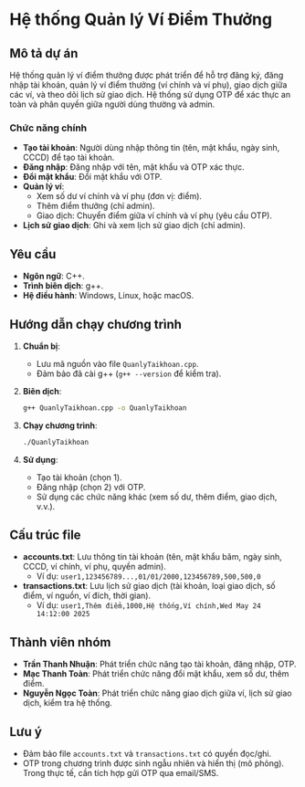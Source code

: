 

# Hệ thống Quản lý Ví Điểm Thưởng

## Mô tả dự án
Hệ thống quản lý ví điểm thưởng được phát triển để hỗ trợ đăng ký, đăng nhập tài khoản, quản lý ví điểm thưởng (ví chính và ví phụ), giao dịch giữa các ví, và theo dõi lịch sử giao dịch. Hệ thống sử dụng OTP để xác thực an toàn và phân quyền giữa người dùng thường và admin.

### Chức năng chính
- **Tạo tài khoản**: Người dùng nhập thông tin (tên, mật khẩu, ngày sinh, CCCD) để tạo tài khoản.
- **Đăng nhập**: Đăng nhập với tên, mật khẩu và OTP xác thực.
- **Đổi mật khẩu**: Đổi mật khẩu với OTP.
- **Quản lý ví**:
  - Xem số dư ví chính và ví phụ (đơn vị: điểm).
  - Thêm điểm thưởng (chỉ admin).
  - Giao dịch: Chuyển điểm giữa ví chính và ví phụ (yêu cầu OTP).
- **Lịch sử giao dịch**: Ghi và xem lịch sử giao dịch (chỉ admin).

## Yêu cầu
- **Ngôn ngữ**: C++.
- **Trình biên dịch**: g++.
- **Hệ điều hành**: Windows, Linux, hoặc macOS.

## Hướng dẫn chạy chương trình
1. **Chuẩn bị**:
   - Lưu mã nguồn vào file `QuanlyTaikhoan.cpp`.
   - Đảm bảo đã cài g++ (`g++ --version` để kiểm tra).

2. **Biên dịch**:
   ```bash
   g++ QuanlyTaikhoan.cpp -o QuanlyTaikhoan
   ```

3. **Chạy chương trình**:
   ```bash
   ./QuanlyTaikhoan
   ```

4. **Sử dụng**:
   - Tạo tài khoản (chọn 1).
   - Đăng nhập (chọn 2) với OTP.
   - Sử dụng các chức năng khác (xem số dư, thêm điểm, giao dịch, v.v.).

## Cấu trúc file
- **accounts.txt**: Lưu thông tin tài khoản (tên, mật khẩu băm, ngày sinh, CCCD, ví chính, ví phụ, quyền admin).
  - Ví dụ: `user1,123456789...,01/01/2000,123456789,500,500,0`
- **transactions.txt**: Lưu lịch sử giao dịch (tài khoản, loại giao dịch, số điểm, ví nguồn, ví đích, thời gian).
  - Ví dụ: `user1,Thêm điểm,1000,Hệ thống,Ví chính,Wed May 24 14:12:00 2025`

## Thành viên nhóm
- **Trần Thanh Nhuận**: Phát triển chức năng tạo tài khoản, đăng nhập, OTP.
- **Mạc Thanh Toàn**: Phát triển chức năng đổi mật khẩu, xem số dư, thêm điểm.
- **Nguyễn Ngọc Toàn**: Phát triển chức năng giao dịch giữa ví, lịch sử giao dịch, kiểm tra hệ thống.

## Lưu ý
- Đảm bảo file `accounts.txt` và `transactions.txt` có quyền đọc/ghi.
- OTP trong chương trình được sinh ngẫu nhiên và hiển thị (mô phỏng). Trong thực tế, cần tích hợp gửi OTP qua email/SMS.

